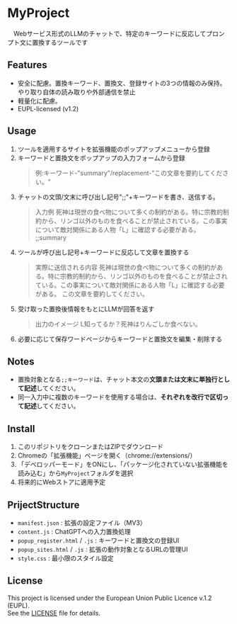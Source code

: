 # MyProject
　Webサービス形式のLLMのチャットで、特定のキーワードに反応してプロンプト文に置換するツールです
 
## Features
- 安全に配慮。置換キーワード、置換文、登録サイトの3つの情報のみ保持。やり取り自体の読み取りや外部通信を禁止
- 軽量化に配慮。
- EUPL-licensed (v1.2)

## Usage
1. ツールを適用するサイトを拡張機能のポップアップメニューから登録
2. キーワードと置換文をポップアップの入力フォームから登録
   >例:キーワード-"summary"/replacement-"この文章を要約してください。"
3. チャットの文頭/文末に呼び出し記号";;"+キーワードを書き、送信する。
   >入力例
   >死神は現世の食べ物について多くの制約がある。特に宗教的制約から、リンゴ以外のものを食べることが禁止されている。この事実について敵対関係にある人物「L」に確認する必要がある。
   >;;summary
5. ツールが呼び出し記号+キーワードに反応して文章を置換する
   >実際に送信される内容
   >死神は現世の食べ物について多くの制約がある。特に宗教的制約から、リンゴ以外のものを食べることが禁止されている。この事実について敵対関係にある人物「L」に確認する必要がある。
   >この文章を要約してください。
6. 受け取った置換後情報をもとにLLMが回答を返す
   >出力のイメージ
   >L知ってるか？死神はりんごしか食べない。
7. 必要に応じて保存ワードページからキーワードと置換文を編集・削除する

## Notes
- 置換対象となる`;;キーワード`は、チャット本文の**文頭または文末に単独行として記述**してください。
- 同一入力中に複数のキーワードを使用する場合は、**それぞれを改行で区切って記述**してください。

## Install
1. このリポジトリをクローンまたはZIPでダウンロード
2. Chromeの「拡張機能」ページを開く（chrome://extensions/）
3. 「デベロッパーモード」をONにし、「パッケージ化されていない拡張機能を読み込む」から`MyProject`フォルダを選択
4. 将来的にWebストアに適用予定

## PrijectStructure
- `manifest.json` : 拡張の設定ファイル（MV3）
- `content.js` : ChatGPTへの入力置換処理
- `popup_register.html` / `.js` : キーワードと置換文の登録UI
- `popup_sites.html` / `.js` : 拡張の動作対象となるURLの管理UI
- `style.css` : 最小限のスタイル設定


## License

This project is licensed under the European Union Public Licence v.1.2 (EUPL).  
See the [LICENSE](./LICENSE) file for details.
